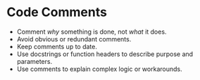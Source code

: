 # Code Comments

- Comment *why* something is done, not *what* it does.
- Avoid obvious or redundant comments.
- Keep comments up to date.
- Use docstrings or function headers to describe purpose and parameters.
- Use comments to explain complex logic or workarounds.
